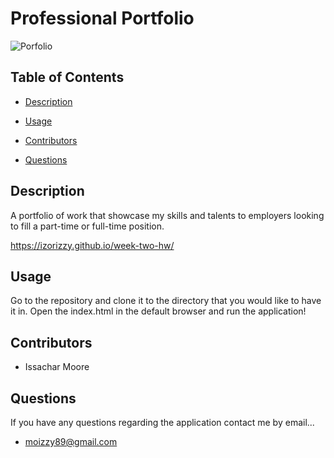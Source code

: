 # Professional Portfolio
![Porfolio](https://user-images.githubusercontent.com/93059565/159526501-f4254606-c7fa-4b13-8934-60e95ea99ee2.png)

## Table of Contents

* [Description](#description)

* [Usage](#usage)

* [Contributors](#contributors)

* [Questions](#questions)

## Description

A portfolio of work that showcase my skills and talents to employers looking to fill a part-time or full-time position.

https://izorizzy.github.io/week-two-hw/

## Usage

Go to the repository and clone it to the directory that you would like to have it in. Open the index.html in the default browser and run the application!

## Contributors

* Issachar Moore

## Questions

If you have any questions regarding the application contact me by email...

* moizzy89@gmail.com
